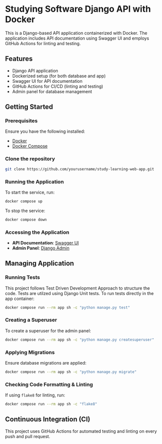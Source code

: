 # Studying Software Django API with Docker

This is a Django-based API application containerized with Docker. The application includes API documentation using Swagger UI and employs GitHub Actions for linting and testing.

## Features

- Django API application
- Dockerized setup (for both database and app)
- Swagger UI for API documentation
- GitHub Actions for CI/CD (linting and testing)
- Admin panel for database management

## Getting Started

### Prerequisites

Ensure you have the following installed:
- [Docker](https://www.docker.com/get-started)
- [Docker Compose](https://docs.docker.com/compose/install/)

### Clone the repository

```bash
git clone https://github.com/yourusername/study-learning-web-app.git
```

### Running the Application

To start the service, run:

```sh
docker compose up
```

To stop the service:

```sh
docker compose down
```

### Accessing the Application

- **API Documentation**: [Swagger UI](http://127.0.0.1:8000/api/docs)
- **Admin Panel**: [Django Admin](http://127.0.0.1:8000/admin)

## Managing Application

### Running Tests

This project follows Test Driven Development Approach to structure the code. Tests are utilzed using Django Unit tests. To run tests directly in the app container:

```sh
docker compose run --rm app sh -c "python manage.py test"
```

### Creating a Superuser

To create a superuser for the admin panel:

```sh
docker compose run --rm app sh -c "python manage.py createsuperuser"
```

### Applying Migrations

Ensure database migrations are applied:

```sh
docker compose run --rm app sh -c "python manage.py migrate"
```

### Checking Code Formatting & Linting

If using `flake8` for linting, run:

```sh
docker compose run --rm app sh -c "flake8"
```

## Continuous Integration (CI)

This project uses GitHub Actions for automated testing and linting on every push and pull request.
